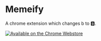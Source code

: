 # Memeify
A chrome extension which changes b to 🅱.

[![Available on the Chrome Webstore](https://developer.chrome.com/static/images/platform-pillar/ChromeWebStore_badgeWborder_v2_206x58.png)](https://chrome.google.com/webstore/detail/memeify-%F0%9F%85%B1/gkofcfjlmdaihnidnekkdekjfdcjaadg)